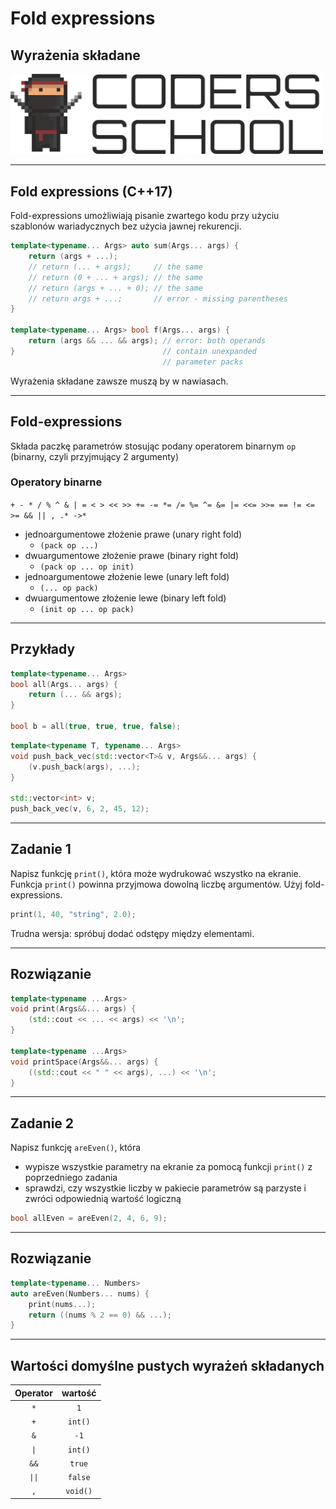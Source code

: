 <!-- .slide: data-background="#111111" -->

# Fold expressions

## Wyrażenia składane

<a href="https://coders.school">
    <img width="500" src="../img/coders_school_logo.png" alt="Coders School" class="plain">
</a>

___

## Fold expressions (C++17)

Fold-expressions umożliwiają pisanie zwartego kodu przy użyciu szablonów wariadycznych bez użycia jawnej rekurencji.

```cpp
template<typename... Args> auto sum(Args... args) {
    return (args + ...);
    // return (... + args);     // the same
    // return (0 + ... + args); // the same
    // return (args + ... + 0); // the same
    // return args + ...;       // error - missing parentheses
}

template<typename... Args> bool f(Args... args) {
    return (args && ... && args); // error: both operands
}                                 // contain unexpanded
                                  // parameter packs
```
<!-- .element: class="fragment fade-in" -->

Wyrażenia składane zawsze muszą by w nawiasach.
<!-- .element: class="fragment fade-in" -->

___

## Fold-expressions

Składa paczkę parametrów stosując podany operatorem binarnym `op` (binarny, czyli przyjmujący 2 argumenty)

### Operatory binarne
<!-- .element: class="fragment fade-in" -->

`+ - * / % ^ & | = < > << >> += -= *= /= %= ^= &= |= <<= >>= == != <= >= && || , .* ->*`
<!-- .element: class="fragment fade-in" -->

* <!-- .element: class="fragment fade-in" --> jednoargumentowe złożenie prawe (unary right fold)
  * `(pack op ...)`
* <!-- .element: class="fragment fade-in" --> dwuargumentowe złożenie prawe (binary right fold)
  * `(pack op ... op init)`
* <!-- .element: class="fragment fade-in" --> jednoargumentowe złożenie lewe (unary left fold)
  * `(... op pack)`
* <!-- .element: class="fragment fade-in" --> dwuargumentowe złożenie lewe (binary left fold)
  * `(init op ... op pack)`

___

## Przykłady

```cpp
template<typename... Args>
bool all(Args... args) {
    return (... && args);
}

bool b = all(true, true, true, false);
```
<!-- .element: class="fragment fade-in" -->

```cpp
template<typename T, typename... Args>
void push_back_vec(std::vector<T>& v, Args&&... args) {
    (v.push_back(args), ...);
}

std::vector<int> v;
push_back_vec(v, 6, 2, 45, 12);
```
<!-- .element: class="fragment fade-in" -->

___

## Zadanie 1

Napisz funkcję `print()`, która może wydrukować wszystko na ekranie. Funkcja `print()` powinna przyjmowa dowolną liczbę argumentów. Użyj fold-expressions.

```cpp
print(1, 40, "string", 2.0);
```

Trudna wersja: spróbuj dodać odstępy między elementami.

___

## Rozwiązanie

```cpp
template<typename ...Args>
void print(Args&&... args) {
    (std::cout << ... << args) << '\n';
}

template<typename ...Args>
void printSpace(Args&&... args) {
    ((std::cout << " " << args), ...) << '\n';
}
```
<!-- .element: class="fragment fade-in" -->

___

## Zadanie 2

Napisz funkcję `areEven()`, która

* wypisze wszystkie parametry na ekranie za pomocą funkcji `print()` z poprzedniego zadania
* sprawdzi, czy wszystkie liczby w pakiecie parametrów są parzyste i zwróci odpowiednią wartość logiczną

```cpp
bool allEven = areEven(2, 4, 6, 9);
```

___

## Rozwiązanie

```cpp
template<typename... Numbers>
auto areEven(Numbers... nums) {
    print(nums...);
    return ((nums % 2 == 0) && ...);
}
```
<!-- .element: class="fragment fade-in" -->

___
<!-- .slide: style="font-size: 0.95em" -->
## Wartości domyślne pustych wyrażeń składanych

| Operator |  wartość   |
| :------: | :------: |
|   `*`    |   `1`    |
|   `+`    | `int()`  |
|   `&`    |   `-1`   |
|   `\|`    | `int()`  |
|   `&&`   |  `true`  |
|   `\|\|`   | `false`  |
|   `,`    | `void()` |
